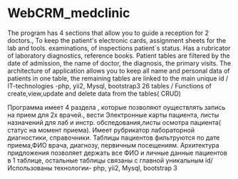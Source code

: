 # WebCRM_medclinic
The program has 4 sections that allow you to guide  a reception for 2 doctors.,  To keep the patient's electronic cards, assignment sheets for the lab and tools.  examinations, of inspections patient`s status.  Has a rubricator of laboratory diagnostics, reference books. Patient tables are filtered  by the date of admission, the name of doctor, the diagnosis, the primary visits.   The architecture of application allows you to keep all name and personal data of patients in one table,  the remaining tables are linked to the main unique id /   IT-technologies -php, yii2, Mysql, bootstrap3  26 tables / Functions of create,view,update and delete data from the tables( CRUD)

Программа имеет 4 раздела , которые позволяют оуществлять запись на прием для 2х врачей., вести Электронные карты пациента, листы назначений для лаб и инстр. обследования,листы осмотра пациента( статус на момент приема). Имеет рубрикатор лабораторной диагностики, справочники. Таблицы пациентов фильтруются по дате приема,ФИО врача, диагнозу, первичным посещениям. Архитектура придложения позволяет держать все ФИО и личные данные пациентов в 1 таблице, остальные таблицы связаны с главной уникальным id/  
Использованы технологии- php, yii2, Mysql, bootstrap 3 

